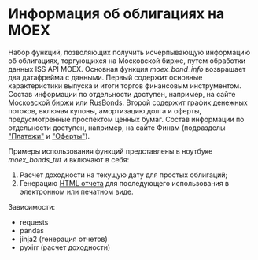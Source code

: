 # Информация об облигациях на MOEX
Набор функций, позволяющих получить исчерпывающую информацию об облигациях, торгующихся на Московской бирже, путем обработки данных ISS API MOEX. Основная функция *moex_bond_info* возвращает два датафрейма с данными. Первый содержит основные характеристики выпуска и итоги торгов финансовым инструментом. Состав информации по отдельности доступен, например, на сайте [Московской биржи](https://www.moex.com/ru/issue.aspx?board=TQCB&code=RU000A105U00) или [RusBonds](https://rusbonds.ru/bonds/226684/). Второй содержит график денежных потоков, включая купоны, амортизацию долга и оферты, предусмотренные проспектом ценных бумаг. Состав информации по отдельности доступен, например, на сайте Финам (подразделы ["Платежи"](https://bonds.finam.ru/issue/details0267000002/default.asp) и ["Оферты"](https://bonds.finam.ru/issue/details0267000003/default.asp)).

Примеры использования функций представлены в ноутбуке *moex_bonds_tut* и включают в себя:
1. Расчет доходности на текущую дату для простых облигаций;
2. Генерацию [HTML отчета](https://html-preview.github.io/?url=https://github.com/cyril-dv/moex_bonds/blob/main/bond_reports/%D0%93%D0%B0%D0%B7%D0%BF%D1%80%D0%BE%D0%BC%D0%9AP8%2C%20RU000A105U00.html) для последующего использования в электронном или печатном виде.

Зависимости:
* requests
* pandas
* jinja2 (генерация отчетов)
* pyxirr (расчет доходности)
